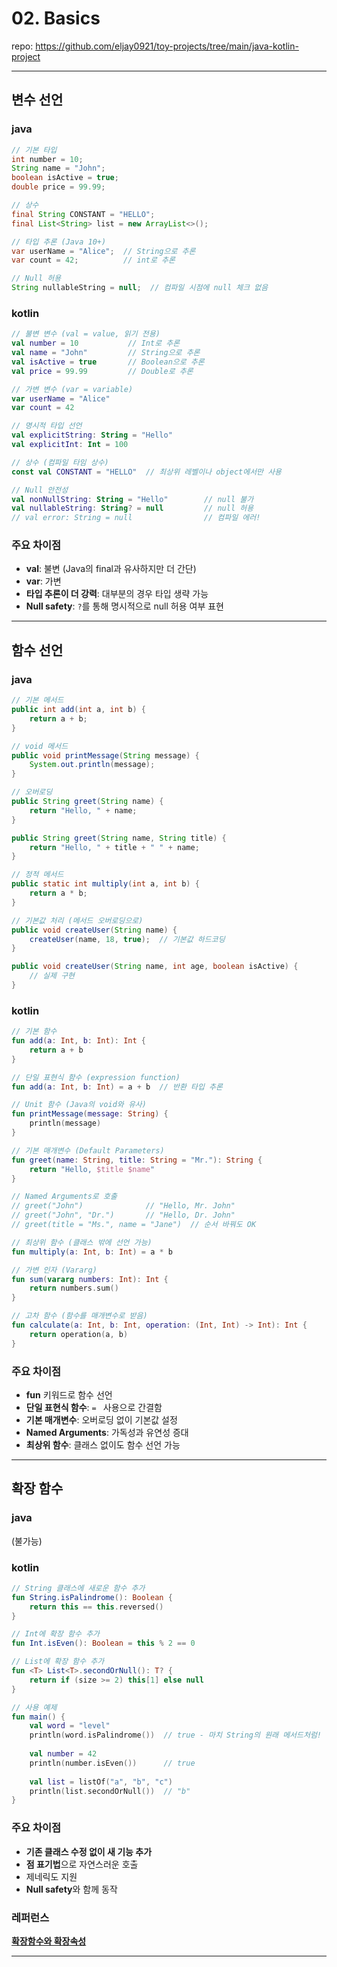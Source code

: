 # 02. Basics

repo: https://github.com/eljay0921/toy-projects/tree/main/java-kotlin-project

---

## 변수 선언

### java

```java
// 기본 타입
int number = 10;
String name = "John";
boolean isActive = true;
double price = 99.99;

// 상수
final String CONSTANT = "HELLO";
final List<String> list = new ArrayList<>();

// 타입 추론 (Java 10+)
var userName = "Alice";  // String으로 추론
var count = 42;          // int로 추론

// Null 허용
String nullableString = null;  // 컴파일 시점에 null 체크 없음
```

### kotlin

```kotlin
// 불변 변수 (val = value, 읽기 전용)
val number = 10           // Int로 추론
val name = "John"         // String으로 추론
val isActive = true       // Boolean으로 추론
val price = 99.99         // Double로 추론

// 가변 변수 (var = variable)
var userName = "Alice"
var count = 42

// 명시적 타입 선언
val explicitString: String = "Hello"
val explicitInt: Int = 100

// 상수 (컴파일 타임 상수)
const val CONSTANT = "HELLO"  // 최상위 레벨이나 object에서만 사용

// Null 안전성
val nonNullString: String = "Hello"        // null 불가
val nullableString: String? = null         // null 허용
// val error: String = null                // 컴파일 에러!
```

### 주요 차이점

- **val**: 불변 (Java의 final과 유사하지만 더 간단)
- **var**: 가변
- **타입 추론이 더 강력**: 대부분의 경우 타입 생략 가능
- **Null safety**: `?`를 통해 명시적으로 null 허용 여부 표현

---

## 함수 선언

### java

```java
// 기본 메서드
public int add(int a, int b) {
    return a + b;
}

// void 메서드
public void printMessage(String message) {
    System.out.println(message);
}

// 오버로딩
public String greet(String name) {
    return "Hello, " + name;
}

public String greet(String name, String title) {
    return "Hello, " + title + " " + name;
}

// 정적 메서드
public static int multiply(int a, int b) {
    return a * b;
}

// 기본값 처리 (메서드 오버로딩으로)
public void createUser(String name) {
    createUser(name, 18, true);  // 기본값 하드코딩
}

public void createUser(String name, int age, boolean isActive) {
    // 실제 구현
}
```

### kotlin

```kotlin
// 기본 함수
fun add(a: Int, b: Int): Int {
    return a + b
}

// 단일 표현식 함수 (expression function)
fun add(a: Int, b: Int) = a + b  // 반환 타입 추론

// Unit 함수 (Java의 void와 유사)
fun printMessage(message: String) {
    println(message)
}

// 기본 매개변수 (Default Parameters)
fun greet(name: String, title: String = "Mr."): String {
    return "Hello, $title $name"
}

// Named Arguments로 호출
// greet("John")              // "Hello, Mr. John"
// greet("John", "Dr.")       // "Hello, Dr. John"  
// greet(title = "Ms.", name = "Jane")  // 순서 바꿔도 OK

// 최상위 함수 (클래스 밖에 선언 가능)
fun multiply(a: Int, b: Int) = a * b

// 가변 인자 (Vararg)
fun sum(vararg numbers: Int): Int {
    return numbers.sum()
}

// 고차 함수 (함수를 매개변수로 받음)
fun calculate(a: Int, b: Int, operation: (Int, Int) -> Int): Int {
    return operation(a, b)
}
```

### 주요 차이점

- **fun** 키워드로 함수 선언
- **단일 표현식 함수**: `= ` 사용으로 간결함
- **기본 매개변수**: 오버로딩 없이 기본값 설정
- **Named Arguments**: 가독성과 유연성 증대
- **최상위 함수**: 클래스 없이도 함수 선언 가능

---

## 확장 함수

### java

(불가능)

### kotlin

```kotlin
// String 클래스에 새로운 함수 추가
fun String.isPalindrome(): Boolean {
    return this == this.reversed()
}

// Int에 확장 함수 추가
fun Int.isEven(): Boolean = this % 2 == 0

// List에 확장 함수 추가
fun <T> List<T>.secondOrNull(): T? {
    return if (size >= 2) this[1] else null
}

// 사용 예제
fun main() {
    val word = "level"
    println(word.isPalindrome())  // true - 마치 String의 원래 메서드처럼!
    
    val number = 42
    println(number.isEven())      // true
    
    val list = listOf("a", "b", "c")
    println(list.secondOrNull())  // "b"
}
```

### 주요 차이점

- **기존 클래스 수정 없이 새 기능 추가**
- **점 표기법**으로 자연스러운 호출
- 제네릭도 지원
- **Null safety**와 함께 동작

### 레퍼런스

**[확장함수와 확장속성](https://todaycode.tistory.com/176)**

---

